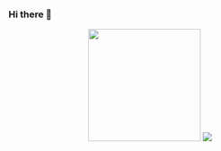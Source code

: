 ### Hi there 👋
<p align="center">
  <img src="https://steamuserimages-a.akamaihd.net/ugc/1001393370184877162/3EAA5212E7118DFFF86C26BC70E3E6245E23C9C8/" height="200"/>
  <img src="https://github-readme-stats.vercel.app/api?username=Zitelli-Devkek&show_icons=true&theme=synthwave" />
</p>


<!--
**Zitelli-Devkek/Zitelli-Devkek** is a ✨ _special_ ✨ repository because its `README.md` (this file) appears on your GitHub profile.


Here are some ideas to get you started:

- 🔭 I’m currently working on ...
- 🌱 I’m currently learning ...
- 👯 I’m looking to collaborate on ...
- 🤔 I’m looking for help with ...
- 💬 Ask me about ...
- 📫 How to reach me: ...
- 😄 Pronouns: ...
- ⚡ Fun fact: ...
-->
